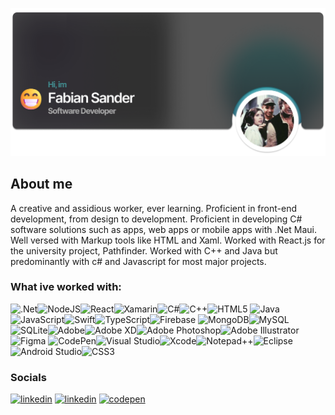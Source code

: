 

![](https://github.com/sanderfabian/sanderfabian/blob/main/gitframe.png)
## About me
A creative and assidious worker, ever learning. Proficient in front-end development, from design to development. Proficient in developing C# software solutions such as apps, web apps or mobile apps with .Net Maui. Well versed with Markup tools like HTML and Xaml. Worked with React.js for the university project, Pathfinder. Worked with C++ and Java but predominantly with c# and Javascript for most major projects.

### What ive worked with:
![.Net](https://img.shields.io/badge/.NET-5C2D91?style=for-the-badge&logo=.net&logoColor=white)![NodeJS](https://img.shields.io/badge/node.js-6DA55F?style=for-the-badge&logo=node.js&logoColor=white)![React](https://img.shields.io/badge/react-%2320232a.svg?style=for-the-badge&logo=react&logoColor=%2361DAFB)![Xamarin](https://img.shields.io/badge/Xamarin-3199DC?style=for-the-badge&logo=xamarin&logoColor=white)![C#](https://img.shields.io/badge/c%23-%23239120.svg?style=for-the-badge&logo=csharp&logoColor=white)![C++](https://img.shields.io/badge/c++-%2300599C.svg?style=for-the-badge&logo=c%2B%2B&logoColor=white)![HTML5](https://img.shields.io/badge/html5-%23E34F26.svg?style=for-the-badge&logo=html5&logoColor=white)	![Java](https://img.shields.io/badge/java-%23ED8B00.svg?style=for-the-badge&logo=openjdk&logoColor=white)![JavaScript](https://img.shields.io/badge/javascript-%23323330.svg?style=for-the-badge&logo=javascript&logoColor=%23F7DF1E)![Swift](https://img.shields.io/badge/swift-F54A2A?style=for-the-badge&logo=swift&logoColor=white)![TypeScript](https://img.shields.io/badge/typescript-%23007ACC.svg?style=for-the-badge&logo=typescript&logoColor=white)![Firebase](https://img.shields.io/badge/firebase-a08021?style=for-the-badge&logo=firebase&logoColor=ffcd34)
![MongoDB](https://img.shields.io/badge/MongoDB-%234ea94b.svg?style=for-the-badge&logo=mongodb&logoColor=white)![MySQL](https://img.shields.io/badge/mysql-4479A1.svg?style=for-the-badge&logo=mysql&logoColor=white)![SQLite](https://img.shields.io/badge/sqlite-%2307405e.svg?style=for-the-badge&logo=sqlite&logoColor=white)![Adobe](https://img.shields.io/badge/adobe-%23FF0000.svg?style=for-the-badge&logo=adobe&logoColor=white)![Adobe XD](https://img.shields.io/badge/Adobe%20XD-470137?style=for-the-badge&logo=Adobe%20XD&logoColor=#FF61F6)![Adobe Photoshop](https://img.shields.io/badge/adobe%20photoshop-%2331A8FF.svg?style=for-the-badge&logo=adobe%20photoshop&logoColor=white)![Adobe Illustrator](https://img.shields.io/badge/adobe%20illustrator-%23FF9A00.svg?style=for-the-badge&logo=adobe%20illustrator&logoColor=white)![Figma](https://img.shields.io/badge/figma-%23F24E1E.svg?style=for-the-badge&logo=figma&logoColor=white)	![CodePen](https://img.shields.io/badge/Codepen-000000?style=for-the-badge&logo=codepen&logoColor=white)![Visual Studio](https://img.shields.io/badge/Visual%20Studio-5C2D91.svg?style=for-the-badge&logo=visual-studio&logoColor=white)![Xcode](https://img.shields.io/badge/Xcode-007ACC?style=for-the-badge&logo=Xcode&logoColor=white)![Notepad++](https://img.shields.io/badge/Notepad++-90E59A.svg?style=for-the-badge&logo=notepad%2b%2b&logoColor=black)![Eclipse](https://img.shields.io/badge/Eclipse-FE7A16.svg?style=for-the-badge&logo=Eclipse&logoColor=white)![Android Studio](https://img.shields.io/badge/android%20studio-346ac1?style=for-the-badge&logo=android%20studio&logoColor=white)![CSS3](https://img.shields.io/badge/css3-%231572B6.svg?style=for-the-badge&logo=css3&logoColor=white)





### Socials


[<img src='https://github.com/sanderfabian/sanderfabian/assets/145095620/f51a62f5-2e38-4429-821c-e139228e76aa' alt='linkedin' height='60'>](https://github.com/sanderfabian)  [<img src='https://github.com/sanderfabian/sanderfabian/assets/145095620/90177e0c-a67e-48b0-aefc-0e951a12889b' alt='linkedin' height='60'>](https://www.linkedin.com/in/fabian-vsander/)  [<img src='https://github.com/sanderfabian/sanderfabian/assets/145095620/5c3c7951-7fa4-4cce-8e75-f421707db81a' alt='codepen' height='60'>](https://codepen.io/SanderUI) 


